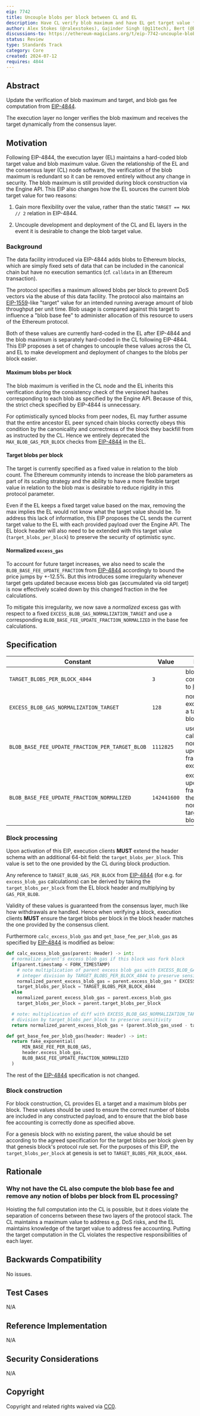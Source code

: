 ```yaml
---
eip: 7742
title: Uncouple blobs per block between CL and EL
description: Have CL verify blob maximum and have EL get target value from CL
author: Alex Stokes (@ralexstokes), Gajinder Singh (@g11tech), Bert (@bkellerman)
discussions-to: https://ethereum-magicians.org/t/eip-7742-uncouple-blob-count-between-cl-and-el/20550
status: Review
type: Standards Track
category: Core
created: 2024-07-12
requires: 4844
---
```


## Abstract

Update the verification of blob maximum and target, and blob gas fee computation from [EIP-4844](./eip-4844.md).

The execution layer no longer verifies the blob maximum and receives the target dynamically from the consensus layer.

## Motivation

Following EIP-4844, the execution layer (EL) maintains a hard-coded blob target value and blob maximum value. Given the relationship
of the EL and the consensus layer (CL) node software, the verification of the blob maximum is redundant so it can be removed
entirely without any change in security. The blob maximum is still provided during block construction via the Engine API.
This EIP also changes how the EL sources the current blob target value for two reasons:

1) Gain more flexibility over the value, rather than the static `TARGET == MAX // 2` relation in EIP-4844.

2) Uncouple development and deployment of the CL and EL layers in the event it is desirable to change the blob target value.

### Background

The data facility introduced via EIP-4844 adds blobs to Ethereum blocks, which are simply fixed sets of data that can be
included in the canonical chain but have no execution semantics (cf. `calldata` in an Ethereum transaction).

The protocol specifies a maximum allowed blobs per block to prevent DoS vectors via the abuse of this data facility.
The protocol also maintains an [EIP-1559](./eip-1559.md)-like "target" value for an intended running average amount of blob throughput per
unit time. Blob usage is compared against this target to influence a "blob base fee" to administer allocation of this
resource to users of the Ethereum protocol.

Both of these values are currently hard-coded in the EL after EIP-4844 and the blob maximum is separately hard-coded in
the CL following EIP-4844. This EIP proposes a set of changes to uncouple these values across the CL and EL to make development
and deployment of changes to the blobs per block easier.

#### Maximum blobs per block

The blob maximum is verified in the CL node and the EL inherits this verification during the consistency check of the
versioned hashes corresponding to each blob as specified by the Engine API. Because of this, the strict check specified
by EIP-4844 is unnecessary.

For optimistically synced blocks from peer nodes, EL may further assume that the entire ancestor EL peer synced chain
blocks correctly obeys this condition by the canonicality and correctness of the block they backfill from as instructed
by the CL. Hence we entirely deprecated the `MAX_BLOB_GAS_PER_BLOCK` checks from [EIP-4844](./eip-4844.md) in the EL.

#### Target blobs per block

The target is currently specified as a fixed value in relation to the blob count. The Ethereum community intends to increase
the blob parameters as part of its scaling strategy and the ability to have a more flexible target value in relation to
the blob max is desirable to reduce rigidity in this protocol parameter.

Even if the EL keeps a fixed target value based on the max, removing the max implies the EL would not know what the target
value should be. To address this lack of information, this EIP proposes the CL sends the current target value to the EL
with each provided payload over the Engine API. The EL block header will also need to be extended with this target value
(`target_blobs_per_block`) to preserve the security of optimistic sync.

#### Normalized `excess_gas`

To account for future target increases, we also need to scale the `BLOB_BASE_FEE_UPDATE_FRACTION` from [EIP-4844](./eip-4844.md)
accordingly to bound the price jumps by +-12.5%. But this introduces some irregularity whenever target gets updated because
excess blob gas (accumulated via old target) is now effectively scaled down by this changed fraction in the fee calculations.

To mitigate this irregularity, we now save a _normalized_ excess gas with respect to a fixed
`EXCESS_BLOB_GAS_NORMALIZATION_TARGET` and use a corresponding `BLOB_BASE_FEE_UPDATE_FRACTION_NORMALIZED` in the base fee
calculations.

## Specification

| Constant | Value | Remarks|
| - | - | - |
| `TARGET_BLOBS_PER_BLOCK_4844` | `3` | blob target corresponding to [EIP-4844](./eip-4844.md) |
| `EXCESS_BLOB_GAS_NORMALIZATION_TARGET` | `128` | normalize excess gas to a target of `128` blobs |
| `BLOB_BASE_FEE_UPDATE_FRACTION_PER_TARGET_BLOB` | `1112825` | used to calculate normalized update fraction for excess gas |
| `BLOB_BASE_FEE_UPDATE_FRACTION_NORMALIZED` | `142441600`| excess gas update fraction for the normalized target of `128` blobs |

### Block processing

Upon activation of this EIP, execution clients **MUST** extend the header schema with an
additional 64-bit field: the `target_blobs_per_block`. This value is set to the one provided by the CL during block
production.

Any reference to `TARGET_BLOB_GAS_PER_BLOCK` from [EIP-4844](./eip-4844.md) (for e.g. for `excess_blob_gas` calculations)
can be derived by taking the `target_blobs_per_block` from the EL block header and multiplying by `GAS_PER_BLOB`.

Validity of these values is guaranteed from the consensus layer, much like how withdrawals are handled. Hence when
verifying a block, execution clients **MUST** ensure the target blobs per block in the block header matches the one
provided by the consensus client.

Furthermore `calc_excess_blob_gas` and `get_base_fee_per_blob_gas` as specified by [EIP-4844](./eip-4844.md) is modified as below:


```python
def calc_excess_blob_gas(parent: Header) -> int:
  # normalize parent's excess blob gas if this block was fork block
  if(parent.timestamp < FORK_TIMESTAMP)
    # note multiplication of parent excess blob gas with EXCESS_BLOB_GAS_NORMALIZATION_TARGET is before
    # integer division by TARGET_BLOBS_PER_BLOCK_4844 to preserve sensitivity
    normalized_parent_excess_blob_gas = parent.excess_blob_gas * EXCESS_BLOB_GAS_NORMALIZATION_TARGET // TARGET_BLOBS_PER_BLOCK_4844
    target_blobs_per_block = TARGET_BLOBS_PER_BLOCK_4844
  else
    normalized_parent_excess_blob_gas = parent.excess_blob_gas
    target_blobs_per_block = parent.target_blobs_per_block

  # note: multiplication of diff with EXCESS_BLOB_GAS_NORMALIZATION_TARGET is before interger 
  # division by target_blobs_per_block to preserve sensitivity
  return normalized_parent_excess_blob_gas + (parent.blob_gas_used - target_blob_gas) * EXCESS_BLOB_GAS_NORMALIZATION_TARGET // target_blobs_per_block

def get_base_fee_per_blob_gas(header: Header) -> int:
  return fake_exponential(
      MIN_BASE_FEE_PER_BLOB_GAS,
      header.excess_blob_gas,
      BLOB_BASE_FEE_UPDATE_FRACTION_NORMALIZED
  )
```

The rest of the [EIP-4844](./eip-4844.md) specification is not changed.

### Block construction

For block construction, CL provides EL a target and a maximum blobs per block. These values should be used to ensure the correct number of blobs are included in any constructed payload, and to ensure that the blob base fee accounting is correctly done as specified above.

For a genesis block with no existing parent, the value should be set according to the agreed specification for the target blobs per block given by that genesis block's protocol rule set. For the purposes of this EIP, the `target_blobs_per_block` at genesis is set to `TARGET_BLOBS_PER_BLOCK_4844`.

## Rationale

### Why not have the CL also compute the blob base fee and remove any notion of blobs per block from EL processing?

Hoisting the full computation into the CL is possible, but it does violate the separation of concerns between these two layers of the protocol stack.
The CL maintains a maximum value to address e.g. DoS risks, and the EL maintains knowledge of the target value to address fee accounting.
Putting the target computation in the CL violates the respective responsibilities of each layer.

## Backwards Compatibility

No issues.

## Test Cases

N/A

## Reference Implementation

N/A

## Security Considerations

N/A

## Copyright

Copyright and related rights waived via [CC0](../LICENSE.md).
